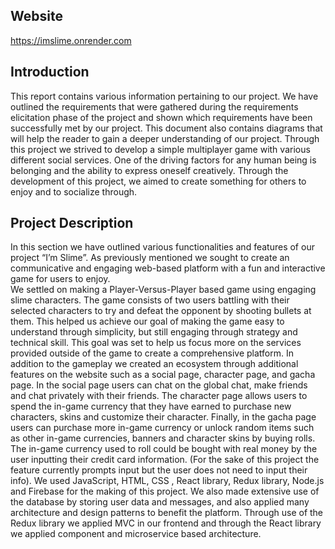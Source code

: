 ## Website
https://imslime.onrender.com

## Introduction
This report contains various information pertaining to our project. We have outlined the requirements that were gathered during the requirements elicitation phase of the project and shown which requirements have been successfully met by our project. This document also contains diagrams that will help the reader to gain a deeper understanding of our project. 
Through this project we strived to  develop a simple multiplayer game with various different social services. One of the driving factors for any human being is belonging and the ability to express oneself creatively. Through the development of this project, we aimed to create something for others to enjoy and  to socialize through.

## Project Description
In this section we have outlined various functionalities and features of our project “I’m Slime”. As previously mentioned we sought to create an communicative and engaging web-based platform with a fun and interactive game for users to enjoy.  
We settled on making a Player-Versus-Player based game using engaging slime characters. The game consists of two users battling with their selected characters to try and defeat the opponent by shooting bullets at them. This helped us achieve our goal of making the game easy to understand through simplicity, but still engaging through strategy and technical skill. This goal was set to help us focus more on the services provided outside of the game to create a comprehensive platform.
In addition to the gameplay we created an ecosystem through additional features on the website such as a social page, character page, and gacha page. In the social page users can chat on the global chat, make friends and chat privately with their friends. The character page allows users to spend the in-game currency that they have earned to purchase new characters, skins and customize their character. Finally, in the gacha page users can purchase more in-game currency or unlock random items such as other in-game currencies, banners and character skins by buying rolls. The in-game currency used to roll could be bought with real money by the user inputting their credit card information. (For the sake of this project the feature currently prompts input but the user does not need to input their info). 
We used JavaScript, HTML, CSS , React library, Redux library, Node.js and Firebase for the making of this project. We also made extensive use of the database by storing user data and messages, and also applied many architecture and design patterns to benefit the platform. Through use of the Redux library we applied MVC in our frontend and through the React library we applied component and microservice based architecture. 

